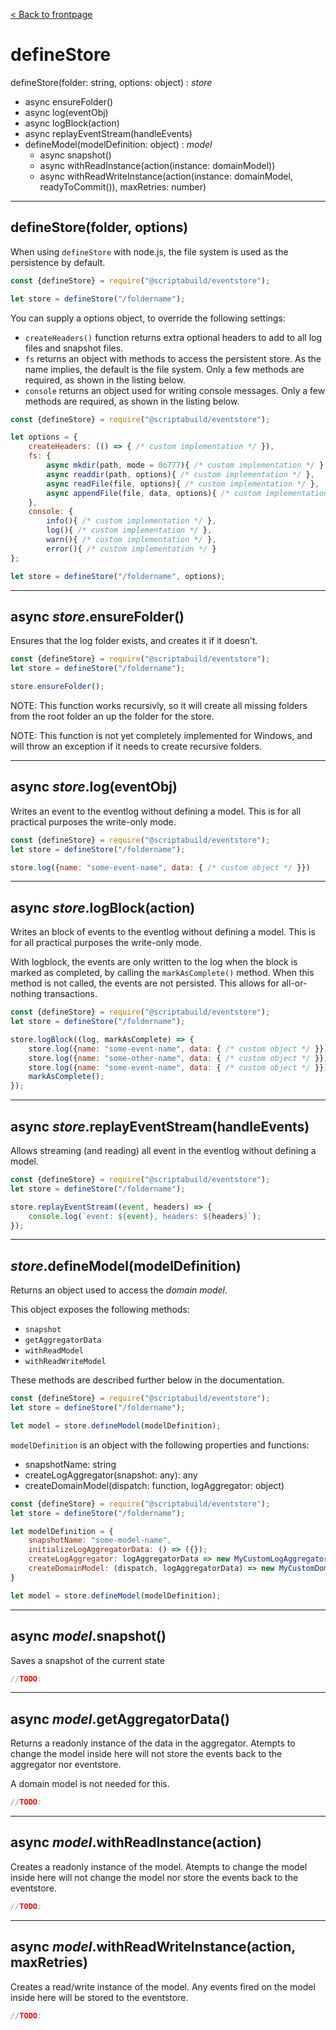 [< Back to frontpage](./index.md)

# defineStore

defineStore(folder: string, options: object) : _store_
- async ensureFolder()
- async log(eventObj)
- async logBlock(action)
- async replayEventStream(handleEvents)
- defineModel(modelDefinition: object) : _model_
	- async snapshot()
	- async withReadInstance(action(instance: domainModel))
	- async withReadWriteInstance(action(instance: domainModel, readyToCommit()), maxRetries: number)

---
## defineStore(folder, options)
When using `defineStore` with node.js, the file system is used as the persistence by default.

```javascript
const {defineStore} = require("@scriptabuild/eventstore");

let store = defineStore("/foldername");
```

You can supply a options object, to override the following settings:
- `createHeaders()` function returns extra optional headers to add to all log files and snapshot files.
- `fs` returns an object with methods to access the persistent store. As the name implies, the default is the file system.
	Only a few methods are required, as shown in the listing below.
- `console` returns an object used for writing console messages.
	Only a few methods are required, as shown in the listing below.

```javascript
const {defineStore} = require("@scriptabuild/eventstore");

let options = {
	createHeaders: (() => { /* custom implementation */ }),
	fs: {
		async mkdir(path, mode = 0o777){ /* custom implementation */ },
		async readdir(path, options){ /* custom implementation */ },
		async readFile(file, options){ /* custom implementation */ },
		async appendFile(file, data, options){ /* custom implementation */ }
	},
	console: {
		info(){ /* custom implementation */ },
		log(){ /* custom implementation */ },
		warn(){ /* custom implementation */ },
		error(){ /* custom implementation */ }
};

let store = defineStore("/foldername", options);
```

---
## async _store_.ensureFolder()
Ensures that the log folder exists, and creates it if it doesn't.

```javascript
const {defineStore} = require("@scriptabuild/eventstore");
let store = defineStore("/foldername");

store.ensureFolder();
```

NOTE: This function works recursivly, so it will create all missing folders from the root folder an up the folder for the store.

NOTE: This function is not yet completely implemented for Windows, and will throw an exception if it needs to create recursive folders.

---
## async _store_.log(eventObj)
Writes an event to the eventlog without defining a model. This is for all practical purposes the write-only mode.

```javascript
const {defineStore} = require("@scriptabuild/eventstore");
let store = defineStore("/foldername");

store.log({name: "some-event-name", data: { /* custom object */ }})
```

---
## async _store_.logBlock(action)
Writes an block of events to the eventlog without defining a model. This is for all practical purposes the write-only mode.

With logblock, the events are only written to the log when the block is marked as completed, by calling the `markAsComplete()` method. When this method is not called, the events are not persisted. This allows for all-or-nothing transactions.

```javascript
const {defineStore} = require("@scriptabuild/eventstore");
let store = defineStore("/foldername");

store.logBlock((log, markAsComplete) => {
	store.log({name: "some-event-name", data: { /* custom object */ }})
	store.log({name: "some-other-name", data: { /* custom object */ }})
	store.log({name: "some-event-name", data: { /* custom object */ }})
	markAsComplete();
});
```

---
## async _store_.replayEventStream(handleEvents)
Allows streaming (and reading) all event in the eventlog without defining a model.

```javascript
const {defineStore} = require("@scriptabuild/eventstore");
let store = defineStore("/foldername");

store.replayEventStream((event, headers) => {
	console.log(`event: ${event}, headers: ${headers}`);
});
```

---
## _store_.defineModel(modelDefinition)
Returns an object used to access the _domain model_.

This object exposes the following methods:
- `snapshot`
- `getAggregatorData`
- `withReadModel`
- `withReadWriteModel`

These methods are described further below in the documentation.

```javascript
const {defineStore} = require("@scriptabuild/eventstore");
let store = defineStore("/foldername");

let model = store.defineModel(modelDefinition);
```

`modelDefinition` is an object with the following properties and functions:
- snapshotName: string
- createLogAggregator(snapshot: any): any
- createDomainModel(dispatch: function, logAggregator: object)


```javascript
const {defineStore} = require("@scriptabuild/eventstore");
let store = defineStore("/foldername");

let modelDefinition = {
	snapshotName: "some-model-name",
	initializeLogAggregatorData: () => ({});
	createLogAggregator: logAggregatorData => new MyCustomLogAggregator(logAggregatorData),
	createDomainModel: (dispatch, logAggregatorData) => new MyCustomDomainModel(dispatch, logAggregatorData)
}

let model = store.defineModel(modelDefinition);
```

---
## async _model_.snapshot()
Saves a snapshot of the current state

```javascript
//TODO:
```

---
## async _model_.getAggregatorData()
Returns a readonly instance of the data in the aggregator. Atempts to change the model inside here will not store the events back to the aggregator nor eventstore.

A domain model is not needed for this.

```javascript
//TODO:
```

---
## async _model_.withReadInstance(action)
Creates a readonly instance of the model. Atempts to change the model inside here will not change the model nor store the events back to the eventstore.

```javascript
//TODO:
```

---
## async _model_.withReadWriteInstance(action, maxRetries)
Creates a read/write instance of the model. Any events fired on the model inside here will be stored to the eventstore.

```javascript
//TODO:
```
